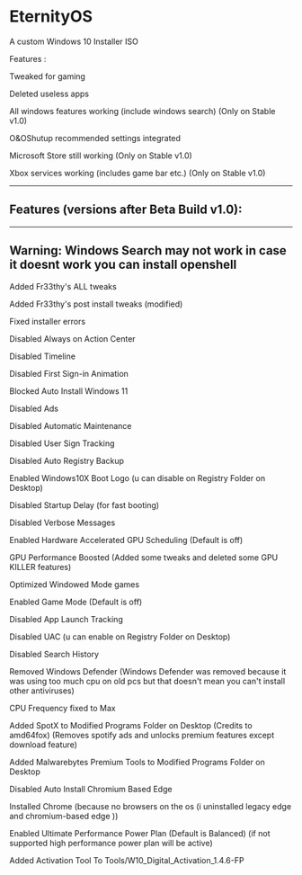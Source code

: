 
# EternityOS

A custom Windows 10 Installer ISO

Features :

Tweaked for gaming

Deleted useless apps

All windows features working (include windows search) (Only on Stable v1.0)

O&OShutup recommended settings integrated

Microsoft Store still working (Only on Stable v1.0)

Xbox services working (includes game bar etc.) (Only on Stable v1.0)

------------------------------------------
Features (versions after Beta Build v1.0):
------------------------------------------

-------------------------------------------------------------------------------------
Warning: Windows Search may not work in case it doesnt work you can install openshell
-------------------------------------------------------------------------------------

Added Fr33thy's ALL tweaks

Added Fr33thy's post install tweaks (modified)

Fixed installer errors

Disabled Always on Action Center

Disabled Timeline

Disabled First Sign-in Animation

Blocked Auto Install Windows 11

Disabled Ads

Disabled Automatic Maintenance

Disabled User Sign Tracking

Disabled Auto Registry Backup

Enabled Windows10X Boot Logo (u can disable on Registry Folder on Desktop)

Disabled Startup Delay (for fast booting)

Disabled Verbose Messages

Enabled Hardware Accelerated GPU Scheduling (Default is off)

GPU Performance Boosted (Added some tweaks and deleted some GPU KILLER features)

Optimized Windowed Mode games

Enabled Game Mode (Default is off)

Disabled App Launch Tracking

Disabled UAC (u can enable on Registry Folder on Desktop)

Disabled Search History

Removed Windows Defender (Windows Defender was removed because it was using too much cpu on old pcs but that doesn't mean you can't install other antiviruses)

CPU Frequency fixed to Max

Added SpotX to Modified Programs Folder on Desktop (Credits to amd64fox) (Removes spotify ads and unlocks premium features except download feature)

Added Malwarebytes Premium Tools to Modified Programs Folder on Desktop

Disabled Auto Install Chromium Based Edge

Installed Chrome (because no browsers on the os (i uninstalled legacy edge and chromium-based edge ))

Enabled Ultimate Performance Power Plan (Default is Balanced) (if not supported high performance power plan will be active)

Added Activation Tool To Tools/W10_Digital_Activation_1.4.6-FP
